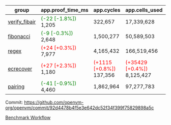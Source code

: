 | group | app.proof_time_ms | app.cycles | app.cells_used | leaf.proof_time_ms | leaf.cycles | leaf.cells_used |
| -- | -- | -- | -- | -- | -- | -- |
| [verify_fibair](https://github.com/openvm-org/openvm/blob/benchmark-results/benchmarks-pr/1887/verify_fibair-92d4478b4f5e3e642dc52f34f399f75829898a5c.md) |<span style='color: green'>(-22 [-1.8%])</span> 1,205 |  322,657 |  17,339,628 |- | - | - |
| [fibonacci](https://github.com/openvm-org/openvm/blob/benchmark-results/benchmarks-pr/1887/fibonacci-92d4478b4f5e3e642dc52f34f399f75829898a5c.md) |<span style='color: green'>(-9 [-0.3%])</span> 2,648 |  1,500,277 |  50,589,503 |- | - | - |
| [regex](https://github.com/openvm-org/openvm/blob/benchmark-results/benchmarks-pr/1887/regex-92d4478b4f5e3e642dc52f34f399f75829898a5c.md) |<span style='color: red'>(+24 [+0.3%])</span> 7,977 |  4,165,432 |  166,519,456 |- | - | - |
| [ecrecover](https://github.com/openvm-org/openvm/blob/benchmark-results/benchmarks-pr/1887/ecrecover-92d4478b4f5e3e642dc52f34f399f75829898a5c.md) |<span style='color: red'>(+27 [+2.3%])</span> 1,180 | <span style='color: red'>(+1115 [+0.8%])</span> 137,356 | <span style='color: red'>(+35429 [+0.4%])</span> 8,125,427 |- | - | - |
| [pairing](https://github.com/openvm-org/openvm/blob/benchmark-results/benchmarks-pr/1887/pairing-92d4478b4f5e3e642dc52f34f399f75829898a5c.md) |<span style='color: green'>(-41 [-0.9%])</span> 4,460 |  1,862,964 |  97,277,783 |- | - | - |


Commit: https://github.com/openvm-org/openvm/commit/92d4478b4f5e3e642dc52f34f399f75829898a5c

[Benchmark Workflow](https://github.com/openvm-org/openvm/actions/runs/16454685711)
